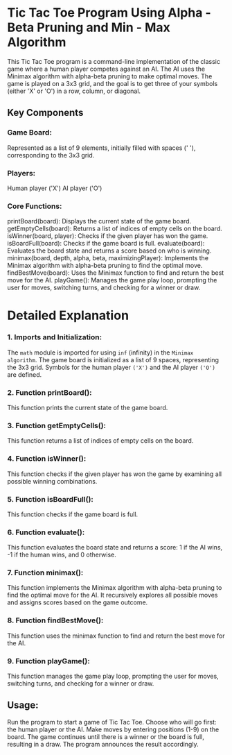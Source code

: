 # Tic Tac Toe Program Using Alpha - Beta Pruning and Min - Max Algorithm
This Tic Tac Toe program is a command-line implementation of the classic game where a human player competes against an AI. The AI uses the Minimax algorithm with alpha-beta pruning to make optimal moves. The game is played on a 3x3 grid, and the goal is to get three of your symbols (either 'X' or 'O') in a row, column, or diagonal.

## Key Components
### Game Board:
Represented as a list of 9 elements, initially filled with spaces (' '), corresponding to the 3x3 grid.

### Players:
Human player ('X')
AI player ('O')

### Core Functions:
printBoard(board): Displays the current state of the game board.
getEmptyCells(board): Returns a list of indices of empty cells on the board.
isWinner(board, player): Checks if the given player has won the game.
isBoardFull(board): Checks if the game board is full.
evaluate(board): Evaluates the board state and returns a score based on who is winning.
minimax(board, depth, alpha, beta, maximizingPlayer): Implements the Minimax algorithm with alpha-beta pruning to find the optimal move.
findBestMove(board): Uses the Minimax function to find and return the best move for the AI.
playGame(): Manages the game play loop, prompting the user for moves, switching turns, and checking for a winner or draw.

# Detailed Explanation

### 1. Imports and Initialization:
The `math` module is imported for using `inf` (infinity) in the `Minimax algorithm`.
The game board is initialized as a list of 9 spaces, representing the 3x3 grid.
Symbols for the human player `('X')` and the AI player `('O')` are defined.

### 2. Function printBoard():
This function prints the current state of the game board.

### 3. Function getEmptyCells():
This function returns a list of indices of empty cells on the board.

### 4. Function isWinner():
This function checks if the given player has won the game by examining all possible winning combinations.

### 5. Function isBoardFull():
This function checks if the game board is full.

### 6. Function evaluate():
This function evaluates the board state and returns a score: 1 if the AI wins, -1 if the human wins, and 0 otherwise.

### 7. Function minimax():
This function implements the Minimax algorithm with alpha-beta pruning to find the optimal move for the AI. It recursively explores all possible moves and assigns scores based on the game outcome.

### 8. Function findBestMove():
This function uses the minimax function to find and return the best move for the AI.

### 9. Function playGame():
This function manages the game play loop, prompting the user for moves, switching turns, and checking for a winner or draw.

## Usage:
Run the program to start a game of Tic Tac Toe.
Choose who will go first: the human player or the AI.
Make moves by entering positions (1-9) on the board.
The game continues until there is a winner or the board is full, resulting in a draw. The program announces the result accordingly.

